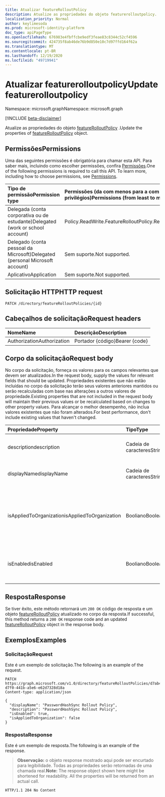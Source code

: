 ```yaml
---
title: Atualizar featureRolloutPolicy
description: Atualize as propriedades do objeto featurerolloutpolicy.
localization_priority: Normal
author: keylimesoda
ms.prod: microsoft-identity-platform
doc_type: apiPageType
ms.openlocfilehash: 676983e4fbffcbe9edf3feae83c8344c52cf4596
ms.sourcegitcommit: 424735f8ab46de76b9d850e10c7d97ffd164f62a
ms.translationtype: MT
ms.contentlocale: pt-BR
ms.lasthandoff: 12/19/2020
ms.locfileid: "49719941"
---
```

# <a name="update-featurerolloutpolicy"></a><span data-ttu-id="0cc56-103">Atualizar featurerolloutpolicy</span><span class="sxs-lookup"><span data-stu-id="0cc56-103">Update featurerolloutpolicy</span></span>

<span data-ttu-id="0cc56-104">Namespace: microsoft.graph</span><span class="sxs-lookup"><span data-stu-id="0cc56-104">Namespace: microsoft.graph</span></span>

[!INCLUDE [beta-disclaimer](../../includes/beta-disclaimer.md)]

<span data-ttu-id="0cc56-105">Atualize as propriedades do objeto [featureRolloutPolicy](../resources/featurerolloutpolicy.md) .</span><span class="sxs-lookup"><span data-stu-id="0cc56-105">Update the properties of [featureRolloutPolicy](../resources/featurerolloutpolicy.md) object.</span></span>

## <a name="permissions"></a><span data-ttu-id="0cc56-106">Permissões</span><span class="sxs-lookup"><span data-stu-id="0cc56-106">Permissions</span></span>

<span data-ttu-id="0cc56-p101">Uma das seguintes permissões é obrigatória para chamar esta API. Para saber mais, incluindo como escolher permissões, confira [Permissões](/graph/permissions-reference).</span><span class="sxs-lookup"><span data-stu-id="0cc56-p101">One of the following permissions is required to call this API. To learn more, including how to choose permissions, see [Permissions](/graph/permissions-reference).</span></span>

| <span data-ttu-id="0cc56-109">Tipo de permissão</span><span class="sxs-lookup"><span data-stu-id="0cc56-109">Permission type</span></span>                        | <span data-ttu-id="0cc56-110">Permissões (da com menos para a com mais privilégios)</span><span class="sxs-lookup"><span data-stu-id="0cc56-110">Permissions (from least to most privileged)</span></span> |
|:---------------------------------------|:--------------------------------------------|
| <span data-ttu-id="0cc56-111">Delegada (conta corporativa ou de estudante)</span><span class="sxs-lookup"><span data-stu-id="0cc56-111">Delegated (work or school account)</span></span>     | <span data-ttu-id="0cc56-112">Policy.ReadWrite.FeatureRollout</span><span class="sxs-lookup"><span data-stu-id="0cc56-112">Policy.ReadWrite.FeatureRollout</span></span> |
| <span data-ttu-id="0cc56-113">Delegado (conta pessoal da Microsoft)</span><span class="sxs-lookup"><span data-stu-id="0cc56-113">Delegated (personal Microsoft account)</span></span> | <span data-ttu-id="0cc56-114">Sem suporte.</span><span class="sxs-lookup"><span data-stu-id="0cc56-114">Not supported.</span></span> |
| <span data-ttu-id="0cc56-115">Aplicativo</span><span class="sxs-lookup"><span data-stu-id="0cc56-115">Application</span></span>                            | <span data-ttu-id="0cc56-116">Sem suporte.</span><span class="sxs-lookup"><span data-stu-id="0cc56-116">Not supported.</span></span> |

## <a name="http-request"></a><span data-ttu-id="0cc56-117">Solicitação HTTP</span><span class="sxs-lookup"><span data-stu-id="0cc56-117">HTTP request</span></span>

<!-- { "blockType": "ignored" } -->

```http
PATCH /directory/featureRolloutPolicies/{id}
```

## <a name="request-headers"></a><span data-ttu-id="0cc56-118">Cabeçalhos de solicitação</span><span class="sxs-lookup"><span data-stu-id="0cc56-118">Request headers</span></span>

| <span data-ttu-id="0cc56-119">Nome</span><span class="sxs-lookup"><span data-stu-id="0cc56-119">Name</span></span>       | <span data-ttu-id="0cc56-120">Descrição</span><span class="sxs-lookup"><span data-stu-id="0cc56-120">Description</span></span>|
|:-----------|:-----------|
| <span data-ttu-id="0cc56-121">Authorization</span><span class="sxs-lookup"><span data-stu-id="0cc56-121">Authorization</span></span> | <span data-ttu-id="0cc56-122">Portador {código}</span><span class="sxs-lookup"><span data-stu-id="0cc56-122">Bearer {code}</span></span> |

## <a name="request-body"></a><span data-ttu-id="0cc56-123">Corpo da solicitação</span><span class="sxs-lookup"><span data-stu-id="0cc56-123">Request body</span></span>

<span data-ttu-id="0cc56-124">No corpo da solicitação, forneça os valores para os campos relevantes que devem ser atualizados.</span><span class="sxs-lookup"><span data-stu-id="0cc56-124">In the request body, supply the values for relevant fields that should be updated.</span></span> <span data-ttu-id="0cc56-125">Propriedades existentes que não estão incluídas no corpo da solicitação terão seus valores anteriores mantidos ou serão recalculadas com base nas alterações a outros valores de propriedade.</span><span class="sxs-lookup"><span data-stu-id="0cc56-125">Existing properties that are not included in the request body will maintain their previous values or be recalculated based on changes to other property values.</span></span> <span data-ttu-id="0cc56-126">Para alcançar o melhor desempenho, não inclua valores existentes que não foram alterados.</span><span class="sxs-lookup"><span data-stu-id="0cc56-126">For best performance, don't include existing values that haven't changed.</span></span>

| <span data-ttu-id="0cc56-127">Propriedade</span><span class="sxs-lookup"><span data-stu-id="0cc56-127">Property</span></span>     | <span data-ttu-id="0cc56-128">Tipo</span><span class="sxs-lookup"><span data-stu-id="0cc56-128">Type</span></span>        | <span data-ttu-id="0cc56-129">Descrição</span><span class="sxs-lookup"><span data-stu-id="0cc56-129">Description</span></span> |
|:-------------|:------------|:------------|
|<span data-ttu-id="0cc56-130">description</span><span class="sxs-lookup"><span data-stu-id="0cc56-130">description</span></span>|<span data-ttu-id="0cc56-131">Cadeia de caracteres</span><span class="sxs-lookup"><span data-stu-id="0cc56-131">String</span></span>|<span data-ttu-id="0cc56-132">Uma descrição para esta política.</span><span class="sxs-lookup"><span data-stu-id="0cc56-132">A description for this policy.</span></span>|
|<span data-ttu-id="0cc56-133">displayName</span><span class="sxs-lookup"><span data-stu-id="0cc56-133">displayName</span></span>|<span data-ttu-id="0cc56-134">Cadeia de caracteres</span><span class="sxs-lookup"><span data-stu-id="0cc56-134">String</span></span>|<span data-ttu-id="0cc56-135">O nome de exibição para esta política.</span><span class="sxs-lookup"><span data-stu-id="0cc56-135">The display name for this policy.</span></span>|
|<span data-ttu-id="0cc56-136">isAppliedToOrganization</span><span class="sxs-lookup"><span data-stu-id="0cc56-136">isAppliedToOrganization</span></span>|<span data-ttu-id="0cc56-137">Booliano</span><span class="sxs-lookup"><span data-stu-id="0cc56-137">Boolean</span></span>|<span data-ttu-id="0cc56-138">Indica se esta política de distribuição de recursos deve ser aplicada a toda a organização.</span><span class="sxs-lookup"><span data-stu-id="0cc56-138">Indicates whether this feature rollout policy should be applied to the entire organization.</span></span>|
|<span data-ttu-id="0cc56-139">isEnabled</span><span class="sxs-lookup"><span data-stu-id="0cc56-139">isEnabled</span></span>|<span data-ttu-id="0cc56-140">Booliano</span><span class="sxs-lookup"><span data-stu-id="0cc56-140">Boolean</span></span>|<span data-ttu-id="0cc56-141">Indica se a distribuição de recursos está habilitada.</span><span class="sxs-lookup"><span data-stu-id="0cc56-141">Indicates whether the feature rollout is enabled.</span></span>|

## <a name="response"></a><span data-ttu-id="0cc56-142">Resposta</span><span class="sxs-lookup"><span data-stu-id="0cc56-142">Response</span></span>

<span data-ttu-id="0cc56-143">Se tiver êxito, este método retornará um `200 OK` código de resposta e um objeto [featureRolloutPolicy](../resources/featurerolloutpolicy.md) atualizado no corpo da resposta.</span><span class="sxs-lookup"><span data-stu-id="0cc56-143">If successful, this method returns a `200 OK` response code and an updated [featureRolloutPolicy](../resources/featurerolloutpolicy.md) object in the response body.</span></span>

## <a name="examples"></a><span data-ttu-id="0cc56-144">Exemplos</span><span class="sxs-lookup"><span data-stu-id="0cc56-144">Examples</span></span>

### <a name="request"></a><span data-ttu-id="0cc56-145">Solicitação</span><span class="sxs-lookup"><span data-stu-id="0cc56-145">Request</span></span>

<span data-ttu-id="0cc56-146">Este é um exemplo de solicitação.</span><span class="sxs-lookup"><span data-stu-id="0cc56-146">The following is an example of the request.</span></span>
<!-- {
  "blockType": "request",
  "name": "update_featurerolloutpolicy"
}-->

```http
PATCH https://graph.microsoft.com/v1.0/directory/featureRolloutPolicies/d7ab4886-d7f0-441b-a5e6-e62d7328d18a
Content-type: application/json

{
  "displayName": "PasswordHashSync Rollout Policy",
  "description": "PasswordHashSync Rollout Policy",
  "isEnabled": true,
  "isAppliedToOrganization": false
}
```

### <a name="response"></a><span data-ttu-id="0cc56-147">Resposta</span><span class="sxs-lookup"><span data-stu-id="0cc56-147">Response</span></span>

<span data-ttu-id="0cc56-148">Este é um exemplo de resposta.</span><span class="sxs-lookup"><span data-stu-id="0cc56-148">The following is an example of the response.</span></span>

> <span data-ttu-id="0cc56-p103">**Observação:** o objeto response mostrado aqui pode ser encurtado para legibilidade. Todas as propriedades serão retornadas de uma chamada real.</span><span class="sxs-lookup"><span data-stu-id="0cc56-p103">**Note:** The response object shown here might be shortened for readability. All the properties will be returned from an actual call.</span></span>

<!-- {
  "blockType": "response",
  "truncated": true,
  "@odata.type": "microsoft.graph.featureRolloutPolicy"
} -->

```http
HTTP/1.1 204 No Content
```

<!-- uuid: 16cd6b66-4b1a-43a1-adaf-3a886856ed98
2019-02-04 14:57:30 UTC -->
<!-- {
  "type": "#page.annotation",
  "description": "Update featurerolloutpolicy",
  "keywords": "",
  "section": "documentation",
  "tocPath": ""
}-->


